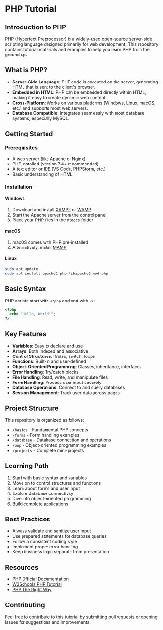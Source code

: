 # PHP Tutorial

## Introduction to PHP

PHP (Hypertext Preprocessor) is a widely-used open-source server-side scripting language designed primarily for web development. This repository contains tutorial materials and examples to help you learn PHP from the ground up.

## What is PHP?

- **Server-Side Language**: PHP code is executed on the server, generating HTML that is sent to the client's browser.
- **Embedded in HTML**: PHP can be embedded directly within HTML, making it easy to create dynamic web content.
- **Cross-Platform**: Works on various platforms (Windows, Linux, macOS, etc.) and supports most web servers.
- **Database Compatible**: Integrates seamlessly with most database systems, especially MySQL.

## Getting Started

### Prerequisites

- A web server (like Apache or Nginx)
- PHP installed (version 7.4+ recommended)
- A text editor or IDE (VS Code, PHPStorm, etc.)
- Basic understanding of HTML

### Installation

#### Windows

1. Download and install [XAMPP](https://www.apachefriends.org/index.html) or [WAMP](https://www.wampserver.com/en/)
2. Start the Apache server from the control panel
3. Place your PHP files in the `htdocs` folder

#### macOS

1. macOS comes with PHP pre-installed
2. Alternatively, install [MAMP](https://www.mamp.info/en/downloads/)

#### Linux

```bash
sudo apt update
sudo apt install apache2 php libapache2-mod-php
```

## Basic Syntax

PHP scripts start with `<?php` and end with `?>`:

```php
<?php
  echo "Hello, World!";
?>
```

## Key Features

- **Variables**: Easy to declare and use
- **Arrays**: Both indexed and associative
- **Control Structures**: If/else, switch, loops
- **Functions**: Built-in and user-defined
- **Object-Oriented Programming**: Classes, inheritance, interfaces
- **Error Handling**: Try/catch blocks
- **File Handling**: Read, write, and manipulate files
- **Form Handling**: Process user input securely
- **Database Operations**: Connect to and query databases
- **Session Management**: Track user data across pages

## Project Structure

This repository is organized as follows:

- `/basics` - Fundamental PHP concepts
- `/forms` - Form handling examples
- `/database` - Database connection and operations
- `/oop` - Object-oriented programming examples
- `/projects` - Complete mini-projects

## Learning Path

1. Start with basic syntax and variables
2. Move on to control structures and functions
3. Learn about forms and user input
4. Explore database connectivity
5. Dive into object-oriented programming
6. Build complete applications

## Best Practices

- Always validate and sanitize user input
- Use prepared statements for database queries
- Follow a consistent coding style
- Implement proper error handling
- Keep business logic separate from presentation

## Resources

- [PHP Official Documentation](https://www.php.net/docs.php)
- [W3Schools PHP Tutorial](https://www.w3schools.com/php/)
- [PHP The Right Way](https://phptherightway.com/)

## Contributing

Feel free to contribute to this tutorial by submitting pull requests or opening issues for suggestions and improvements.
